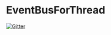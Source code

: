 # EventBusForThread

[![Gitter](https://badges.gitter.im/SummerRC/EventBusForThread.svg)](https://gitter.im/SummerRC/EventBusForThread?utm_source=badge&utm_medium=badge&utm_campaign=pr-badge&utm_content=badge)